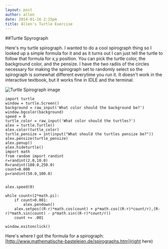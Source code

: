 ```yaml
---
layout: post
author: allen
date: 2014-01-16 2:15pm
title: Allen's Turtle Exercise
---
```


##Turtle Spyrograph

Here's my turtle spirograph. I wanted to do a cool spirograph thing so I looked up a simple formula for it and as it turns out I can just 
tell the turtle to follow that formula for x,y position. You can pick the turtle color, the background color, and the pensize. I have the 
two radiis of the circles necessary for making the spirograph set to randomly select so the spirograph is somewhat different everytime you
run it. It doesn't work in the interactive textbook, but it works fine in IDLE and the terminal.

![Turtle Spirograph image](http://farm3.staticflickr.com/2882/11984960404_1608f4d0a2.jpg)

```
import turtle          
window = turtle.Screen() 
background = raw_input('What color should the background be?')
window.bgcolor(background)
speed = 0
turtle_color = raw_input('What color should the turtles?')
alex = turtle.Turtle()
alex.color(turtle_color)
turtle_pensize = int(input("What should the turtles pensize be?"))
alex.pensize(turtle_pensize)
alex.penup()
alex.hideturtle()
import math
from random import randint
r=randint(2.0,10.0)
R=randint(180.0,250.0)
count=0.000
p=randint(50.0,100.0)


alex.speed(0)

while count<(2*math.pi):
    if count>0.001:
        alex.pendown()
    alex.setpos((R-r)*math.cos(count) + p*math.cos((R-r)*count/r),(R-r)*math.sin(count) - p*math.sin((R-r)*count/r))
    count += .001
    
window.exitonclick()
```

Here's where I got the formula for a spirograph: [http://www.mathematische-basteleien.de/spirographs.htm](right here)
